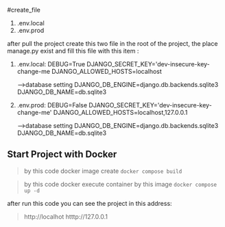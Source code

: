 #create_file

1. .env.local
2. .env.prod

after pull the project create this two file in the root of the project, the place manage.py exist and fill this file with this item :

1. .env.local:
   DEBUG=True
   DJANGO_SECRET_KEY='dev-insecure-key-change-me
   DJANGO_ALLOWED_HOSTS=localhost

   -->database setting
   DJANGO_DB_ENGINE=django.db.backends.sqlite3
   DJANGO_DB_NAME=db.sqlite3

2. .env.prod:
   DEBUG=False
   DJANGO_SECRET_KEY='dev-insecure-key-change-me'
   DJANGO_ALLOWED_HOSTS=localhost,127.0.0.1

   -->database setting
   DJANGO_DB_ENGINE=django.db.backends.sqlite3
   DJANGO_DB_NAME=db.sqlite3

## Start Project with Docker

> by this code docker image create
> `docker compose build`

> by this code docker execute container by this image
> `docker compose up -d`

after run this code you can see the project in this address:

> http://localhot
> htttp://127.0.0.1
